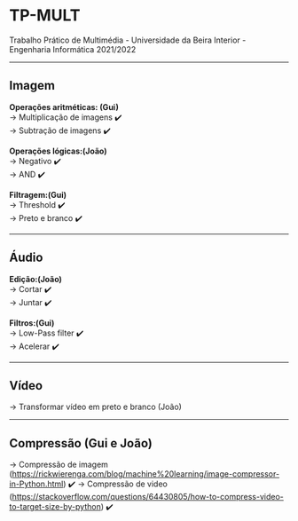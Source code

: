# TP-MULT
Trabalho Prático de Multimédia - Universidade da Beira Interior - Engenharia Informática 2021/2022
***
## Imagem

**Operações aritméticas: (Gui)**   
-> Multiplicação de imagens :heavy_check_mark:  
-> Subtração de imagens :heavy_check_mark:  

**Operações lógicas:(João)**  
-> Negativo :heavy_check_mark:  
-> AND :heavy_check_mark:

**Filtragem:(Gui)**  
-> Threshold :heavy_check_mark:  
-> Preto e branco :heavy_check_mark:  
***
## Áudio

**Edição:(João)**   
-> Cortar :heavy_check_mark:  
-> Juntar :heavy_check_mark:  

**Filtros:(Gui)**   
-> Low-Pass filter :heavy_check_mark:   
-> Acelerar :heavy_check_mark: 
***
## Vídeo 
-> Transformar vídeo em preto e branco (João)
***
## Compressão (Gui e João)
-> Compressão de imagem (https://rickwierenga.com/blog/machine%20learning/image-compressor-in-Python.html) :heavy_check_mark: 
-> Compressão de video (https://stackoverflow.com/questions/64430805/how-to-compress-video-to-target-size-by-python) :heavy_check_mark:     
  
